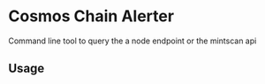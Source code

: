 # Cosmos Chain Alerter 
Command line tool to query the a node endpoint or the mintscan api


## Usage